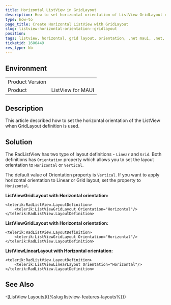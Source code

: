 ```yaml
---
title: Horizontal ListView in GridLayout
description: How to set horizontal orientation of ListView GridLayout definition
type: how-to
page_title: Create Horizontal ListView with GridLayout
slug: listview-horizontal-orientation--gridlayout
position: 
tags: listview, horizontal, grid layout, orientation, .net maui, .net, dotnet
ticketid: 1606449
res_type: kb
---
```


## Environment
<table>
	<tbody>
		<tr>
			<td>Product Version</td>
			<td></td>
		</tr>
		<tr>
			<td>Product</td>
			<td>ListView for MAUI</td>
		</tr>
	</tbody>
</table>


## Description

This article described how to set the horizontal orientation of the ListView when GridLayout definition is used. 

## Solution

The RadListView has two type of layout definitions - `Linear` and `Grid`. Both definitions has `Orientation` property which allows you to set the layout orientation to `Horizontal` or `Vertical`. 

The default value of Orientation property is `Vertical`. If you want to apply horizontal orientation to Linear or Grid layout, set the property to `Horizontal`.

**ListViewGridLayout with Horizontal orientation:**

```XAML
<telerik:RadListView.LayoutDefinition>
    <telerik:ListViewGridLayout Orientation="Horizontal"/>
</telerik:RadListView.LayoutDefinition>
```

**ListViewGridLayout with Horizontal orientation:**

```XAML
<telerik:RadListView.LayoutDefinition>
	<telerik:ListViewGridLayout Orientation="Horizontal"/>
</telerik:RadListView.LayoutDefinition>
```

**ListViewLinearLayout with Horizontal orientation:**

```XAML
<telerik:RadListView.LayoutDefinition>
	<telerik:ListViewLinearLayout Orientation="Horizontal"/>
</telerik:RadListView.LayoutDefinition>
```

## See Also

-[ListView Layouts]({%slug listview-features-layouts%}})